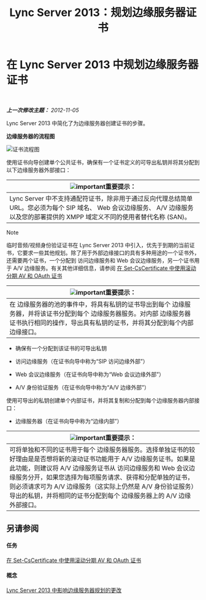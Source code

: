 ﻿---
title: Lync Server 2013：规划边缘服务器证书
TOCTitle: 规划边缘服务器证书
ms:assetid: f1dfe220-2398-4ac8-ba4c-206c8c0cbc50
ms:mtpsurl: https://technet.microsoft.com/zh-cn/library/Gg413010(v=OCS.15)
ms:contentKeyID: 49314706
ms.date: 05/19/2016
mtps_version: v=OCS.15
ms.translationtype: HT
---

# 在 Lync Server 2013 中规划边缘服务器证书

 

_**上一次修改主题：** 2012-11-05_

Lync Server 2013 中简化了为边缘服务器创建证书的步骤。

**边缘服务器的流程图**

![证书流程图](images/Gg413010.a5fc20db-7ced-4364-b577-6a709a8367cd(OCS.15).jpg "证书流程图")

使用证书向导创建单个公共证书，确保有一个证书定义的可导出私钥并将其分配到以下边缘服务器外部接口：

<table>
<thead>
<tr class="header">
<th><img src="images/Gg398794.important(OCS.15).gif" title="important" alt="important" />重要提示：</th>
</tr>
</thead>
<tbody>
<tr class="odd">
<td>Lync Server 中不支持通配符证书，除非用于通过反向代理总结简单 URL。您必须为每个 SIP 域名、 Web 会议边缘服务、 A/V 边缘服务以及您的部署提供的 XMPP 域定义不同的使用者替代名称 (SAN)。</td>
</tr>
</tbody>
</table>


> [!NOTE]  
> 临时音频/视频身份验证证书在 Lync Server 2013 中引入，优先于到期的当前证书，它要求一些其他规划。除了用于外部边缘接口的具有多种用途的一个证书外，还需要两个证书，一个分配到 访问边缘服务和 Web 会议边缘服务，另一个证书用于 A/V 边缘服务。有关其他详细信息，请参阅 <a href="lync-server-2013-staging-av-and-oauth-certificates-using-roll-in-https://docs.microsoft.com/en-us/powershell/module/skype/Set-CsCertificate">在 Set-CsCertificate 中使用滚动分期 AV 和 OAuth 证书</a>



<table>
<thead>
<tr class="header">
<th><img src="images/Gg398794.important(OCS.15).gif" title="important" alt="important" />重要提示：</th>
</tr>
</thead>
<tbody>
<tr class="odd">
<td>在 边缘服务器的池的事件中，将具有私钥的证书导出到每个 边缘服务器，并将该证书分配到每个 边缘服务器服务。对内部 边缘服务器证书执行相同的操作，导出具有私钥的证书，并将其分配到每个内部边缘接口。</td>
</tr>
</tbody>
</table>


  - 确保有一个分配到该证书的可导出私钥

  - 访问边缘服务（在证书向导中称为“SIP 访问边缘外部”）

  - Web 会议边缘服务（在证书向导中称为“Web 会议边缘外部”）

  - A/V 身份验证服务（在证书向导中称为“A/V 边缘外部”）

使用可导出的私钥创建单个内部证书，并将其复制和分配到每个边缘服务器内部接口：

  - 边缘服务器（在证书向导中称为“边缘内部”）

<table>
<thead>
<tr class="header">
<th><img src="images/Gg398794.important(OCS.15).gif" title="important" alt="important" />重要提示：</th>
</tr>
</thead>
<tbody>
<tr class="odd">
<td>可将单独和不同的证书用于每个 边缘服务器服务。选择单独证书的较好理由是是否想将新的滚动证书功能用于 A/V 边缘服务证书。如果是此功能，则建议将 A/V 边缘服务证书从 访问边缘服务和 Web 会议边缘服务分开，如果您选择为每项服务请求、获得和分配单独的证书，则必须请求可为 A/V 边缘服务（这实际上仍然是 A/V 身份验证服务）导出的私钥，并将相同的证书分配到每个 边缘服务器上的 A/V 边缘外部接口。</td>
</tr>
</tbody>
</table>


## 另请参阅

#### 任务

[在 Set-CsCertificate 中使用滚动分期 AV 和 OAuth 证书](lync-server-2013-staging-av-and-oauth-certificates-using-roll-in-https://docs.microsoft.com/en-us/powershell/module/skype/Set-CsCertificate)  

#### 概念

[Lync Server 2013 中影响边缘服务器规划的更改](lync-server-2013-changes-in-lync-server-that-affect-edge-server-planning.md)


